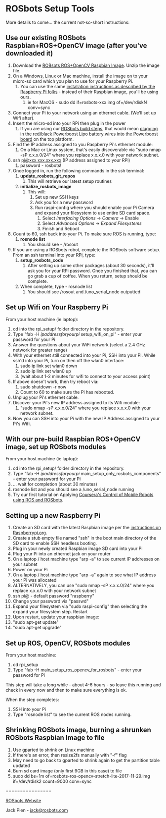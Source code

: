 ROSbots Setup Tools
====================

More details to come... the current not-so-short instructions:

## Use our existing ROSbots Raspbian+ROS+OpenCV image (after you've downloaded it)
1. Download the [ROBsots ROS+OpenCV Raspbian Image](https://medium.com/@rosbots/ready-to-use-image-raspbian-stretch-ros-opencv-324d6f8dcd96). Unzip the image file.
1. On a Windows, Linux or Mac machine, install the image on to your micro-sd card which you plan to use for your Raspberry Pi.
   1. You can use the same [installation instructions as described by the Raspberry Pi folks](https://www.raspberrypi.org/documentation/installation/installing-images/README.md) - instead of their Raspbian image, you'll be using ours.
      1. ie for MacOS - sudo dd if=rosbots-xxx.img of=/dev/rdiskN conv=sync
1. Connect your Pi to your network using an ethernet cable. (We'll set up Wifi after).
1. Insert the micro-sd into your RPi then plug in the power
   1. If you are using our [ROSbots build steps](https://www.rosbots.com/build_it), that would mean [plugging in the red/black Powerboost Lipo battery wires into the Powerboost board](https://www.rosbots.com/static/landing/img/build_it_v02/step_09_powerboost_top/IMG_20180221_083340.jpg) on the top platform.
1. Find the IP address assigned to you Raspberry Pi's ethernet module:
   1. On a Mac or Linux system, that's easily discoverable via "sudo nmap -sP x.x.x.0/24" where you replace x.x.x.0 with your network subnet. 
1. ssh pi@xxx.xxx.xxx.xxx (IP address assigned to your RPi)
   1. password - rosbots!
1. Once logged in, run the following commands in the ssh terminal:
   1. **update_rosbots_git_repos**
      1. This will retrieve our latest setup routines
   1. **initialize_rosbots_image**
      1. This will:
         1. Set up new SSH keys
         1. Ask you for a new password
         1. Run raspi-config where you should enable your Pi Camera and expand your filesystem to use entire SD card space.
            1. Select *Interfacing Options* -> *Camera* -> Enable
            1. Select *Advanced Options* -> *Expand Filesystems*
            1. Finish and Reboot
1. Count to 60, ssh back into your Pi. To make sure ROS is running, type:
   1. **rosnode list**
      1. You should see - /rosout 
1. If you are using a ROSbots robot, complete the ROSbots software setup. From an ssh terminal into your RPi, type:
   1. **setup_rosbots_code**
      1. After setting up some other packages (about 30 seconds), it'll ask you for your RPi password. Once you finished that, you can go grab a cup of coffee. When you return, setup should be complete.
   1. When complete, type - rosnode list
      1. You should see /rosout and /uno_serial_node outputted



## Set up Wifi on Your Raspberry Pi

From your host machine (ie laptop):

1. cd into the rpi_setup/ folder directory in the repository.
1. Type "fab -H *ipaddressforyourpi* setup\_wifi\_on\_pi" - enter your password for your Pi
1. Answer the questions about your WiFi network (select a 2.4 GHz network for greater range)
1. With your ethernet still connected into your Pi, SSH into your Pi. While ssh'd into your Pi, turn on then off the wlan0 interface:
   1. sudo ip link set wlan0 down
   1. sudo ip link set wlan0 up
   1. (wait about 1-2 minutes for wifi to connect to your access point)
1. If above doesn't work, then try reboot via:
   1. sudo shutdown -r now
   1. Count to 60 to make sure the Pi has rebooted.
1. Unplug your Pi's ethernet cable.
1. Discover your Pi's new IP address assigned to its Wifi module:
   1. "sudo nmap -sP x.x.x.0/24" where you replace x.x.x.0 with your network subnet.
1. Now you can SSH into your Pi with the new IP Address assigned to your Pi's Wifi.
  

## With our pre-build Raspbian ROS+OpenCV image, set up ROSbots modules

From your host machine (ie laptop):

1. cd into the rpi_setup/ folder directory in the repository.
1. Type "fab -H *ipaddressforyourpi* main\_setup\_only\_rosbots\_components" - enter your password for your Pi
1. ... wait for completion (about 30 minutes)
1. rosnode list and you should see a /uno_serial_node running
1. Try our first tutorial on Applying [Coursera's Control of Mobile Robots using ROS and ROSbots](https://medium.com/@rosbots/apply-coursera-control-of-mobile-robots-with-ros-and-rosbots-part-1-777a51f63617).



## Setting up a new Raspberry Pi

1. Create an SD card with the latest Raspbian image per the [instructions on Raspberrypi.org](https://www.raspberrypi.org/downloads/raspbian/).
1. Create a stub empty file named "ssh" in the boot main directory of the SD card to enable SSH headless booting.
1. Plug in your newly created Raspbian image SD card into your Pi
1. Plug your Pi into an ethernet jack on your router
1. On a laptop / host machine type "arp -a" to see current IP addresses on your subnet
1. Power on your Pi
1. On a laptop / host machine type "arp -a" again to see what IP address your Pi was allocated
1. ALTERNATIVELY, you can use "sudo nmap -sP x.x.x.0/24" where you replace x.x.x.0 with your network subnet
1. ssh pi@<theipaddress> - default password "raspberry"
1. Change your password via "passwd"
1. Expand your filesystem via "sudo raspi-config" then selecting the expand your filesystem step.  Restart
1. Upon restart, update your raspbian image:
  1. "sudo apt-get update"
  1. "sudo apt-get upgrade"
  

## Set up ROS, OpenCV, ROSbots modules

From your host machine:

1. cd rpi_setup
1. Type "fab -H <wifiipaddressforyourpi> main_setup_ros_opencv_for_rosbots" - enter your password for Pi

This step will take a long while - about 4-6 hours - so leave this running and check in every now and then to make sure everything is ok.

When the step completes:

1. SSH into your Pi
1. Type "rosnode list" to see the current ROS nodes running.



## Shrinking ROSbots image, burning a shrunken ROSbots Raspbian Image to file
1. Use gparted to shrink on Linux machine
  1. If there's an error, then resize2fs manually with "-f" flag
  1. May need to go back to gparted to shrink again to get the partition table updated
1. Burn sd card image (only first 9GB in this case) to file
  1. sudo dd bs=1m of=rosbots-ros-opencv-stretch-lite-2017-11-29.img if=/dev/rdisk2 count=9000 conv=sync


================

[ROSbots Website](www.rosbots.com)

Jack Pien - jack@rosbots.com